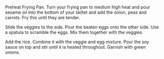 Preheat Frying Pan. Turn your frying pan to medium high heat and pour sesame oil into the bottom of your skillet and add the onion, peas and carrots. Fry this until they are tender.

Slide the veggies to the side. Pour the beaten eggs onto the other side. Use a spatula to scramble the eggs. Mix them together with the veggies.

Add the rice. Combine it with the veggie and egg mixture. Pour the soy sauce on top and stir until it is heated throughout. Garnish with green onions.